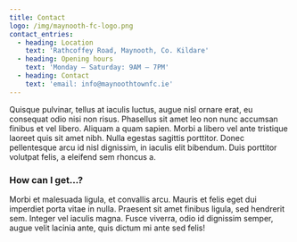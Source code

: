 ```yaml
---
title: Contact
logo: /img/maynooth-fc-logo.png
contact_entries:
  - heading: Location
    text: 'Rathcoffey Road, Maynooth, Co. Kildare'
  - heading: Opening hours
    text: 'Monday – Saturday: 9AM – 7PM'
  - heading: Contact
    text: 'email: info@maynoothtownfc.ie'
---
```

Quisque pulvinar, tellus at iaculis luctus, augue nisl ornare erat, eu consequat odio nisi non risus. Phasellus sit amet leo non nunc accumsan finibus et vel libero. Aliquam a quam sapien. Morbi a libero vel ante tristique laoreet quis sit amet nibh. Nulla egestas sagittis porttitor. Donec pellentesque arcu id nisl dignissim, in iaculis elit bibendum. Duis porttitor volutpat felis, a eleifend sem rhoncus a.

<h3 class="f4 b lh-title mb2">How can I get…?</h3>

Morbi et malesuada ligula, et convallis arcu. Mauris et felis eget dui imperdiet porta vitae in nulla. Praesent sit amet finibus ligula, sed hendrerit sem. Integer vel iaculis magna. Fusce viverra, odio id dignissim semper, augue velit lacinia ante, quis dictum mi ante sed felis!
